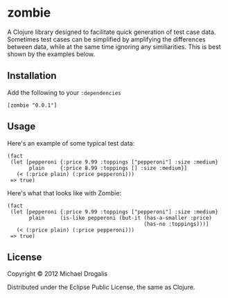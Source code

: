 # zombie

A Clojure library designed to facilitate quick generation of test case data. Sometimes test cases can be simplified by amplifying the differences between data, while at the same time ignoring any similiarities. This is best shown by the examples below.

## Installation

Add the following to your `:dependencies`

    [zombie "0.0.1"]

## Usage

Here's an example of some typical test data:

    (fact
     (let [pepperoni {:price 9.99 :toppings ["pepperoni"] :size :medium}
           plain     {:price 8.99 :toppings [] :size :medium}]
       (< (:price plain) (:price pepperoni)))
     => true)

Here's what that looks like with Zombie:

    (fact
     (let [pepperoni {:price 9.99 :toppings ["pepperoni"] :size :medium}
           plain     (is-like pepperoni (but-it (has-a-smaller :price)
                                                (has-no :toppings)))]
       (< (:price plain) (:price pepperoni)))
     => true)

## License

Copyright © 2012 Michael Drogalis

Distributed under the Eclipse Public License, the same as Clojure.

